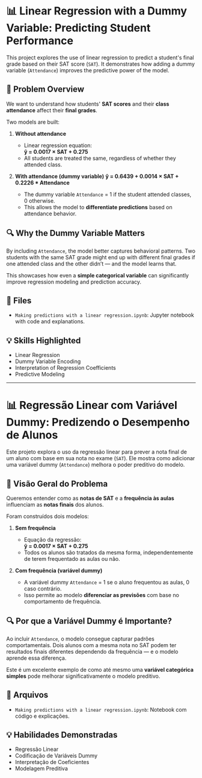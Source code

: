 # 📊 Linear Regression with a Dummy Variable: Predicting Student Performance

This project explores the use of linear regression to predict a student's final grade based on their SAT score (`SAT`). It demonstrates how adding a dummy variable (`Attendance`) improves the predictive power of the model.

## 🧠 Problem Overview

We want to understand how students' **SAT scores** and their **class attendance** affect their **final grades**.

Two models are built:

1. **Without attendance**  
   - Linear regression equation:  
     **ŷ = 0.0017 × SAT + 0.275**  
   - All students are treated the same, regardless of whether they attended class.

2. **With attendance (dummy variable)**
        **ŷ = 0.6439 + 0.0014 × SAT + 0.2226 * Attendance**
   - The dummy variable `Attendance` = 1 if the student attended classes, 0 otherwise.
   - This allows the model to **differentiate predictions** based on attendance behavior.

## 🔍 Why the Dummy Variable Matters

By including `Attendance`, the model better captures behavioral patterns. Two students with the same SAT grade might end up with different final grades if one attended class and the other didn’t — and the model learns that.

This showcases how even a **simple categorical variable** can significantly improve regression modeling and prediction accuracy.

## 📁 Files

- `Making predictions with a linear regression.ipynb`: Jupyter notebook with code and explanations.

## 💡 Skills Highlighted

- Linear Regression
- Dummy Variable Encoding
- Interpretation of Regression Coefficients
- Predictive Modeling

---

# 📊 Regressão Linear com Variável Dummy: Predizendo o Desempenho de Alunos

Este projeto explora o uso da regressão linear para prever a nota final de um aluno com base em sua nota no exame (`SAT`). Ele mostra como adicionar uma variável dummy (`Attendance`) melhora o poder preditivo do modelo.

## 🧠 Visão Geral do Problema

Queremos entender como as **notas de SAT** e a **frequência às aulas** influenciam as **notas finais** dos alunos.

Foram construídos dois modelos:

1. **Sem frequência**  
   - Equação da regressão:  
     **ŷ = 0.0017 × SAT + 0.275**  
   - Todos os alunos são tratados da mesma forma, independentemente de terem frequentado as aulas ou não.

2. **Com frequência (variável dummy)**  
   - A variável dummy `Attendance` = 1 se o aluno frequentou as aulas, 0 caso contrário.
   - Isso permite ao modelo **diferenciar as previsões** com base no comportamento de frequência.

## 🔍 Por que a Variável Dummy é Importante?

Ao incluir `Attendance`, o modelo consegue capturar padrões comportamentais. Dois alunos com a mesma nota no SAT podem ter resultados finais diferentes dependendo da frequência — e o modelo aprende essa diferença.

Este é um excelente exemplo de como até mesmo uma **variável categórica simples** pode melhorar significativamente o modelo preditivo.

## 📁 Arquivos

- `Making predictions with a linear regression.ipynb`: Notebook com código e explicações.

## 💡 Habilidades Demonstradas

- Regressão Linear
- Codificação de Variáveis Dummy
- Interpretação de Coeficientes
- Modelagem Preditiva
